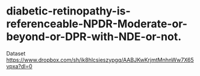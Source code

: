 # diabetic-retinopathy-is-referenceable-NPDR-Moderate-or-beyond-or-DPR-with-NDE-or-not.
Dataset
https://www.dropbox.com/sh/ik8hlcsieszypgq/AABJKwKrjmtMnhnWw7X65vpxa?dl=0
